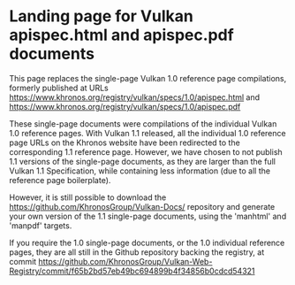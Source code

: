 # Landing page for Vulkan apispec.html and apispec.pdf documents

This page replaces the single-page Vulkan 1.0 reference page compilations,
formerly published at URLs
https://www.khronos.org/registry/vulkan/specs/1.0/apispec.html
and
https://www.khronos.org/registry/vulkan/specs/1.0/apispec.pdf

These single-page documents were compilations of the individual Vulkan 1.0
reference pages. With Vulkan 1.1 released, all the individual 1.0 reference
page URLs on the Khronos website have been redirected to the corresponding
1.1 reference page. However, we have chosen to not publish 1.1 versions of
the single-page documents, as they are larger than the full
Vulkan 1.1 Specification, while containing less information (due to all the
reference page boilerplate).

However, it is still possible to download the
https://github.com/KhronosGroup/Vulkan-Docs/ repository and generate your
own version of the 1.1 single-page documents, using the 'manhtml' and
'manpdf' targets.

If you require the 1.0 single-page documents, or the 1.0 individual
reference pages, they are all still in the Github
repository backing the registry, at commit
https://github.com/KhronosGroup/Vulkan-Web-Registry/commit/f65b2bd57eb49bc694899b4f34856b0cdcd54321
